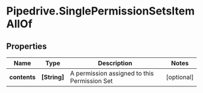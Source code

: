 # Pipedrive.SinglePermissionSetsItemAllOf

## Properties

Name | Type | Description | Notes
------------ | ------------- | ------------- | -------------
**contents** | **[String]** | A permission assigned to this Permission Set | [optional] 



